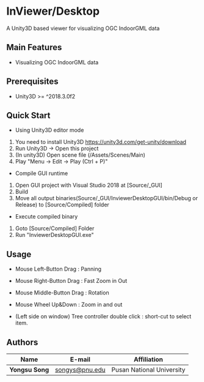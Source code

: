 # InViewer/Desktop

A Unity3D based viewer for visualizing OGC IndoorGML data

## Main Features
- Visualizing OGC IndoorGML data

## Prerequisites

- Unity3D >= ^2018.3.0f2

## Quick Start

- Using Unity3D editor mode
1. You need to install Unity3D
https://unity3d.com/get-unity/download
2. Run Unity3D -> Open this project
3. (In unity3D) Open scene file (/Assets/Scenes/Main)
4. Play "Menu -> Edit -> Play (Ctrl + P)" 

- Compile GUI runtime
1. Open GUI project with Visual Studio 2018 at [Source/_GUI]
2. Build
3. Move all output binaries(Source/_GUI/InviewerDesktopGUI/bin/Debug or Release) to [Source/Compiled] folder

- Execute compiled binary 
1. Goto [Source/Compiled] Folder
2. Run "InviewerDesktopGUI.exe"

## Usage
- Mouse Left-Button Drag : Panning
- Mouse Right-Button Drag : Fast Zoom in Out
- Mouse Middle-Button Drag : Rotation
- Mouse Wheel Up&Down : Zoom in and out

- (Left side on window) Tree controller double click : short-cut to select item.

## Authors

Name | E-mail | Affiliation
--- | --- | ---
**Yongsu Song** | songys@pnu.edu | Pusan National University

